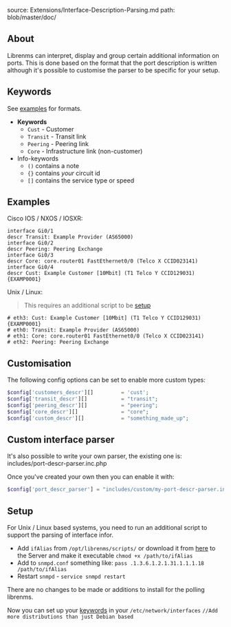 source: Extensions/Interface-Description-Parsing.md
path: blob/master/doc/
## About
Librenms can interpret, display and group certain additional information on ports.
This is done based on the format that the port description is written although it's possible 
to customise the parser to be specific for your setup.

## Keywords

See [examples](#examples) for formats.

  - **Keywords**
    - `Cust`    - Customer
    - `Transit` - Transit link
    - `Peering` - Peering link
    - `Core`    - Infrastructure link (non-customer)
  - Info-keywords
    - `()` contains a note
    - `{}` contains *your* circuit id
    - `[]` contains the service type or speed

## Examples

Cisco IOS / NXOS / IOSXR:
```text
interface Gi0/1
descr Transit: Example Provider (AS65000)
interface Gi0/2
descr Peering: Peering Exchange
interface Gi0/3
descr Core: core.router01 FastEthernet0/0 (Telco X CCID023141)
interface Gi0/4
descr Cust: Example Customer [10Mbit] (T1 Telco Y CCID129031) {EXAMP0001}
```

Unix / Linux:
> This requires an additional script to be [setup](#setup)
```text
# eth3: Cust: Example Customer [10Mbit] (T1 Telco Y CCID129031) {EXAMP0001}
# eth0: Transit: Example Provider (AS65000)
# eth1: Core: core.router01 FastEthernet0/0 (Telco X CCID023141)
# eth2: Peering: Peering Exchange
```

## Customisation

The following config options can be set to enable more custom types:
```php
$config['customers_descr'][]         = 'cust';
$config['transit_descr'][]           = "transit";
$config['peering_descr'][]           = "peering";
$config['core_descr'][]              = "core";
$config['custom_descr'][]            = "something_made_up";
```

## Custom interface parser

It's also possible to write your own parser, the existing one is: includes/port-descr-parser.inc.php

Once you've created your own then you can enable it with:

```php
$config['port_descr_parser'] = "includes/custom/my-port-descr-parser.inc.php";
```

## Setup

For Unix / Linux based systems, you need to run an additional script to support the parsing of interface infor.

  - Add `ifAlias` from `/opt/librenms/scripts/` or download it from [here](https://github.com/librenms/librenms/blob/master/scripts/ifAlias) to the Server and make
    it executable `chmod +x /path/to/ifAlias`
  - Add to `snmpd.conf` something like:
    ``pass .1.3.6.1.2.1.31.1.1.1.18 /path/to/ifAlias``
  - Restart `snmpd` - `service snmpd restart`

There are no changes to be made or additions to install for the polling librenms.

Now you can set up your [keywords](#keywords) in your `/etc/network/interfaces`
``//Add more distributions than just Debian based``